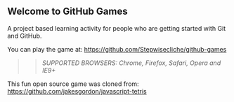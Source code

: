 ## Welcome to GitHub Games

A project based learning activity for people who are getting started with Git and GitHub. 

You can play the game at: https://github.com/Stepwisecliche/github-games

>> _*SUPPORTED BROWSERS*: Chrome, Firefox, Safari, Opera and IE9+_

This fun open source game was cloned from: https://github.com/jakesgordon/javascript-tetris
